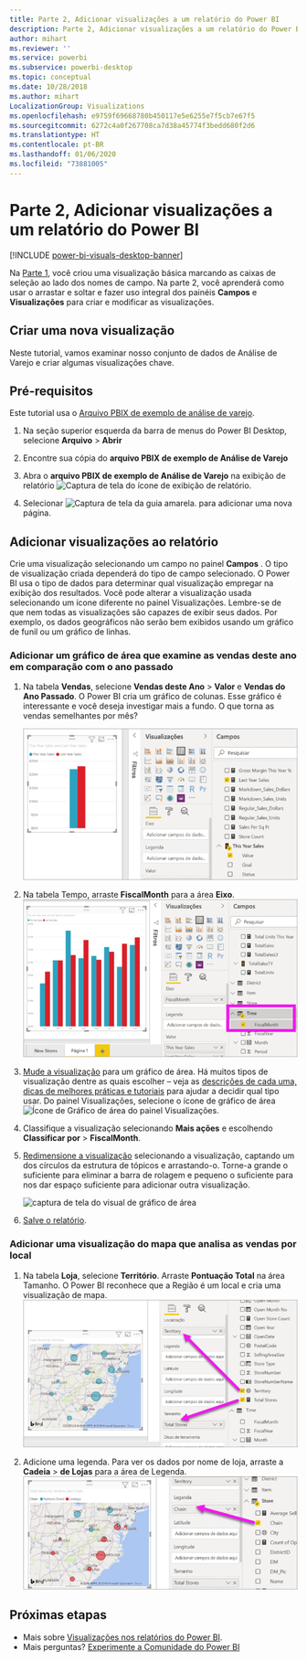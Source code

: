 ```yaml
---
title: Parte 2, Adicionar visualizações a um relatório do Power BI
description: Parte 2, Adicionar visualizações a um relatório do Power BI
author: mihart
ms.reviewer: ''
ms.service: powerbi
ms.subservice: powerbi-desktop
ms.topic: conceptual
ms.date: 10/28/2018
ms.author: mihart
LocalizationGroup: Visualizations
ms.openlocfilehash: e9759f69668780b450117e5e6255e7f5cb7e67f5
ms.sourcegitcommit: 6272c4a0f267708ca7d38a45774f3bedd680f2d6
ms.translationtype: HT
ms.contentlocale: pt-BR
ms.lasthandoff: 01/06/2020
ms.locfileid: "73881005"
---
```

# <a name="part-2-add-visualizations-to-a-power-bi-report"></a>Parte 2, Adicionar visualizações a um relatório do Power BI

[!INCLUDE [power-bi-visuals-desktop-banner](../includes/power-bi-visuals-desktop-banner.md)]

Na [Parte 1](power-bi-report-add-visualizations-i.md), você criou uma visualização básica marcando as caixas de seleção ao lado dos nomes de campo.  Na parte 2, você aprenderá como usar o arrastar e soltar e fazer uso integral dos painéis **Campos** e **Visualizações** para criar e modificar as visualizações.


## <a name="create-a-new-visualization"></a>Criar uma nova visualização
Neste tutorial, vamos examinar nosso conjunto de dados de Análise de Varejo e criar algumas visualizações chave.

## <a name="prerequisites"></a>Pré-requisitos

Este tutorial usa o [Arquivo PBIX de exemplo de análise de varejo](https://download.microsoft.com/download/9/6/D/96DDC2FF-2568-491D-AAFA-AFDD6F763AE3/Retail%20Analysis%20Sample%20PBIX.pbix).

1. Na seção superior esquerda da barra de menus do Power BI Desktop, selecione **Arquivo** > **Abrir**
   
2. Encontre sua cópia do **arquivo PBIX de exemplo de Análise de Varejo**

1. Abra o **arquivo PBIX de exemplo de Análise de Varejo** na exibição de relatório ![Captura de tela do ícone de exibição de relatório](media/power-bi-visualization-kpi/power-bi-report-view.png).

1. Selecionar ![Captura de tela da guia amarela.](media/power-bi-visualization-kpi/power-bi-yellow-tab.png) para adicionar uma nova página.

## <a name="add-visualizations-to-the-report"></a>Adicionar visualizações ao relatório

Crie uma visualização selecionando um campo no painel **Campos** . O tipo de visualização criada dependerá do tipo de campo selecionado. O Power BI usa o tipo de dados para determinar qual visualização empregar na exibição dos resultados. Você pode alterar a visualização usada selecionando um ícone diferente no painel Visualizações. Lembre-se de que nem todas as visualizações são capazes de exibir seus dados. Por exemplo, os dados geográficos não serão bem exibidos usando um gráfico de funil ou um gráfico de linhas. 


### <a name="add-an-area-chart-that-looks-at-this-years-sales-compared-to-last-year"></a>Adicionar um gráfico de área que examine as vendas deste ano em comparação com o ano passado

1. Na tabela **Vendas**, selecione **Vendas deste Ano** > **Valor** e **Vendas do Ano Passado**. O Power BI cria um gráfico de colunas.  Esse gráfico é interessante e você deseja investigar mais a fundo. O que torna as vendas semelhantes por mês?  
   
   ![Captura de tela mostrando um gráfico de colunas](media/power-bi-report-add-visualizations-ii/power-bi-start.png)

2. Na tabela Tempo, arraste **FiscalMonth** para a área **Eixo**.  
   ![Captura de tela mostrando o gráfico de colunas tendo o FiscalMonth como eixo](media/power-bi-report-add-visualizations-ii/power-bi-fiscalmonth.png)

3. [Mude a visualização](power-bi-report-change-visualization-type.md) para um gráfico de área.  Há muitos tipos de visualização dentre as quais escolher – veja as [descrições de cada uma, dicas de melhores práticas e tutoriais](power-bi-visualization-types-for-reports-and-q-and-a.md) para ajudar a decidir qual tipo usar. Do painel Visualizações, selecione o ícone de gráfico de área ![Ícone de Gráfico de área do painel Visualizações](media/power-bi-report-add-visualizations-ii/power-bi-area-chart.png).

4. Classifique a visualização selecionando **Mais ações** e escolhendo **Classificar por** >  **FiscalMonth**.

5. [Redimensione a visualização](power-bi-visualization-move-and-resize.md) selecionando a visualização, captando um dos círculos da estrutura de tópicos e arrastando-o. Torne-a grande o suficiente para eliminar a barra de rolagem e pequeno o suficiente para nos dar espaço suficiente para adicionar outra visualização.
   
   ![captura de tela do visual de gráfico de área](media/power-bi-report-add-visualizations-ii/pbi_part2_7b.png)
6. [Salve o relatório](../service-report-save.md).

### <a name="add-a-map-visualization-that-looks-at-sales-by-location"></a>Adicionar uma visualização do mapa que analisa as vendas por local

1. Na tabela **Loja**, selecione **Território**. Arraste **Pontuação Total** na área Tamanho. O Power BI reconhece que a Região é um local e cria uma visualização de mapa.  
   ![Gráfico da área](media/power-bi-report-add-visualizations-ii/power-bi-map1.png)

2. Adicione uma legenda.  Para ver os dados por nome de loja, arraste a **Cadeia** > **de Lojas** para a área de Legenda.  
   ![tela de relatório com uma seta da Cadeia na lista de campos para a Cadeia no bucket de Legenda](media/power-bi-report-add-visualizations-ii/power-bi-chain.png)

## <a name="next-steps"></a>Próximas etapas
* Mais sobre [Visualizações nos relatórios do Power BI](power-bi-report-visualizations.md).  
* Mais perguntas? [Experimente a Comunidade do Power BI](https://community.powerbi.com/)

